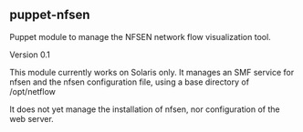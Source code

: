 puppet-nfsen
------------

Puppet module to manage the NFSEN network flow visualization tool.

Version 0.1

This module currently works on Solaris only. It manages an SMF service
for nfsen and the nfsen configuration file, using a base directory of
/opt/netflow

It does not yet manage the installation of nfsen, nor configuration of
the web server.
